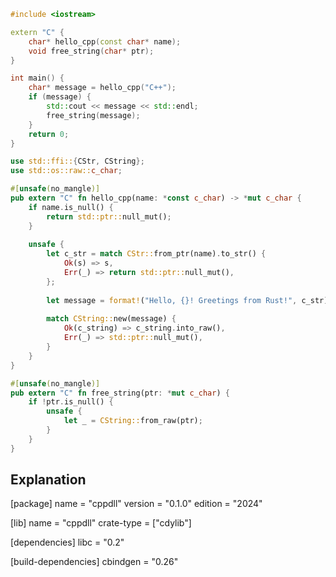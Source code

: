 ```c++
#include <iostream>

extern "C" {
    char* hello_cpp(const char* name);
    void free_string(char* ptr);
}

int main() {
    char* message = hello_cpp("C++");
    if (message) {
        std::cout << message << std::endl;
        free_string(message);
    }
    return 0;
}
```

```rust
use std::ffi::{CStr, CString};
use std::os::raw::c_char;

#[unsafe(no_mangle)]
pub extern "C" fn hello_cpp(name: *const c_char) -> *mut c_char {
    if name.is_null() {
        return std::ptr::null_mut();
    }
    
    unsafe {
        let c_str = match CStr::from_ptr(name).to_str() {
            Ok(s) => s,
            Err(_) => return std::ptr::null_mut(),
        };
        
        let message = format!("Hello, {}! Greetings from Rust!", c_str);
        
        match CString::new(message) {
            Ok(c_string) => c_string.into_raw(),
            Err(_) => std::ptr::null_mut(),
        }
    }
}

#[unsafe(no_mangle)]
pub extern "C" fn free_string(ptr: *mut c_char) {
    if !ptr.is_null() {
        unsafe {
            let _ = CString::from_raw(ptr);
        }
    }
}
```

## Explanation
[package]
name = "cppdll"
version = "0.1.0"
edition = "2024"

[lib]
name = "cppdll"
crate-type = ["cdylib"] 

[dependencies]
libc = "0.2"

[build-dependencies]
cbindgen = "0.26"  